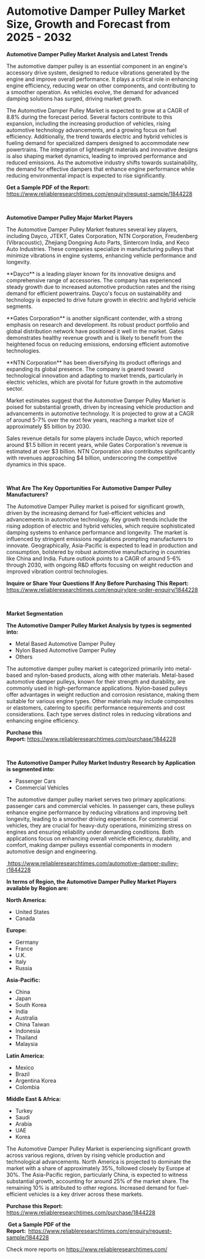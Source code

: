 <p><h1>Automotive Damper Pulley Market Size, Growth and Forecast from 2025 - 2032</h1></p><p><strong>Automotive Damper Pulley Market Analysis and Latest Trends</strong></p>
<p><p>The automotive damper pulley is an essential component in an engine's accessory drive system, designed to reduce vibrations generated by the engine and improve overall performance. It plays a critical role in enhancing engine efficiency, reducing wear on other components, and contributing to a smoother operation. As vehicles evolve, the demand for advanced damping solutions has surged, driving market growth.</p><p>The Automotive Damper Pulley Market is expected to grow at a CAGR of 8.8% during the forecast period. Several factors contribute to this expansion, including the increasing production of vehicles, rising automotive technology advancements, and a growing focus on fuel efficiency. Additionally, the trend towards electric and hybrid vehicles is fueling demand for specialized dampers designed to accommodate new powertrains. The integration of lightweight materials and innovative designs is also shaping market dynamics, leading to improved performance and reduced emissions. As the automotive industry shifts towards sustainability, the demand for effective dampers that enhance engine performance while reducing environmental impact is expected to rise significantly.</p></p>
<p><strong>Get a Sample PDF of the Report:&nbsp;</strong> <a href="https://www.reliableresearchtimes.com/enquiry/request-sample/1844228?utm_campaign=3585&utm_medium=2&utm_source=Github&utm_content=ia&utm_term=31032025&utm_id=automotive-damper-pulley">https://www.reliableresearchtimes.com/enquiry/request-sample/1844228</a></p>
<p>&nbsp;</p>
<p><strong>Automotive Damper Pulley Major Market Players</strong></p>
<p><p>The Automotive Damper Pulley Market features several key players, including Dayco, JTEKT, Gates Corporation, NTN Corporation, Freudenberg (Vibracoustic), Zhejiang Dongxing Auto Parts, Sintercom India, and Keco Auto Industries. These companies specialize in manufacturing pulleys that minimize vibrations in engine systems, enhancing vehicle performance and longevity.</p><p>**Dayco** is a leading player known for its innovative designs and comprehensive range of accessories. The company has experienced steady growth due to increased automotive production rates and the rising demand for efficient powertrains. Dayco's focus on sustainability and technology is expected to drive future growth in electric and hybrid vehicle segments.</p><p>**Gates Corporation** is another significant contender, with a strong emphasis on research and development. Its robust product portfolio and global distribution network have positioned it well in the market. Gates demonstrates healthy revenue growth and is likely to benefit from the heightened focus on reducing emissions, endorsing efficient automotive technologies.</p><p>**NTN Corporation** has been diversifying its product offerings and expanding its global presence. The company is geared toward technological innovation and adapting to market trends, particularly in electric vehicles, which are pivotal for future growth in the automotive sector.</p><p>Market estimates suggest that the Automotive Damper Pulley Market is poised for substantial growth, driven by increasing vehicle production and advancements in automotive technology. It is projected to grow at a CAGR of around 5-7% over the next few years, reaching a market size of approximately $5 billion by 2030.</p><p>Sales revenue details for some players include Dayco, which reported around $1.5 billion in recent years, while Gates Corporation's revenue is estimated at over $3 billion. NTN Corporation also contributes significantly with revenues approaching $4 billion, underscoring the competitive dynamics in this space.</p></p>
<p>&nbsp;</p>
<p><strong>What Are The Key Opportunities For Automotive Damper Pulley Manufacturers?</strong></p>
<p><p>The Automotive Damper Pulley market is poised for significant growth, driven by the increasing demand for fuel-efficient vehicles and advancements in automotive technology. Key growth trends include the rising adoption of electric and hybrid vehicles, which require sophisticated damping systems to enhance performance and longevity. The market is influenced by stringent emissions regulations prompting manufacturers to innovate. Geographically, Asia-Pacific is expected to lead in production and consumption, bolstered by robust automotive manufacturing in countries like China and India. Future outlook points to a CAGR of around 5-6% through 2030, with ongoing R&D efforts focusing on weight reduction and improved vibration control technologies.</p></p>
<p><strong>Inquire or Share Your Questions If Any Before Purchasing This Report:</strong> <a href="https://www.reliableresearchtimes.com/enquiry/pre-order-enquiry/1844228?utm_campaign=3585&utm_medium=2&utm_source=Github&utm_content=ia&utm_term=31032025&utm_id=automotive-damper-pulley">https://www.reliableresearchtimes.com/enquiry/pre-order-enquiry/1844228</a></p>
<p>&nbsp;</p>
<p><strong>Market Segmentation</strong></p>
<p><strong>The Automotive Damper Pulley Market Analysis by types is segmented into:</strong></p>
<p><ul><li>Metal Based Automotive Damper Pulley</li><li>Nylon Based Automotive Damper Pulley</li><li>Others</li></ul></p>
<p><p>The automotive damper pulley market is categorized primarily into metal-based and nylon-based products, along with other materials. Metal-based automotive damper pulleys, known for their strength and durability, are commonly used in high-performance applications. Nylon-based pulleys offer advantages in weight reduction and corrosion resistance, making them suitable for various engine types. Other materials may include composites or elastomers, catering to specific performance requirements and cost considerations. Each type serves distinct roles in reducing vibrations and enhancing engine efficiency.</p></p>
<p><strong>Purchase this Report:&nbsp;</strong><a href="https://www.reliableresearchtimes.com/purchase/1844228?utm_campaign=3585&utm_medium=2&utm_source=Github&utm_content=ia&utm_term=31032025&utm_id=automotive-damper-pulley">https://www.reliableresearchtimes.com/purchase/1844228</a></p>
<p>&nbsp;</p>
<p><strong>The Automotive Damper Pulley Market Industry Research by Application is segmented into:</strong></p>
<p><ul><li>Passenger Cars</li><li>Commercial Vehicles</li></ul></p>
<p><p>The automotive damper pulley market serves two primary applications: passenger cars and commercial vehicles. In passenger cars, these pulleys enhance engine performance by reducing vibrations and improving belt longevity, leading to a smoother driving experience. For commercial vehicles, they are crucial for heavy-duty operations, minimizing stress on engines and ensuring reliability under demanding conditions. Both applications focus on enhancing overall vehicle efficiency, durability, and comfort, making damper pulleys essential components in modern automotive design and engineering.</p></p>
<p><a href="https://www.reliableresearchtimes.com/automotive-damper-pulley-r1844228?utm_campaign=3585&utm_medium=2&utm_source=Github&utm_content=ia&utm_term=31032025&utm_id=automotive-damper-pulley">&nbsp;https://www.reliableresearchtimes.com/automotive-damper-pulley-r1844228</a></p>
<p><strong>In terms of Region, the Automotive Damper Pulley Market Players available by Region are:</strong></p>
<p>
    <p> <strong> North America: </strong>
        <ul>
            <li>United States</li>
            <li>Canada</li>
        </ul>
        </p> 
    <p> <strong> Europe: </strong>
        <ul>
            <li>Germany</li>
            <li>France</li>
            <li>U.K.</li>
            <li>Italy</li>
            <li>Russia</li>
        </ul>
        </p> 
    <p> <strong> Asia-Pacific: </strong>
        <ul>
            <li>China</li>
            <li>Japan</li>
            <li>South Korea</li>
            <li>India</li>
            <li>Australia</li>
            <li>China Taiwan</li>
            <li>Indonesia</li>
            <li>Thailand</li>
            <li>Malaysia</li>
        </ul>
        </p> 
    <p> <strong> Latin America: </strong>
        <ul>
            <li>Mexico</li>
            <li>Brazil</li>
            <li>Argentina Korea</li>
            <li>Colombia</li>
        </ul>
        </p> 
    <p> <strong> Middle East & Africa: </strong>
        <ul>
            <li>Turkey</li>
            <li>Saudi</li>
            <li>Arabia</li>
            <li>UAE</li>
            <li>Korea</li>
        </ul>
    </p>
    </p>
<p><p>The Automotive Damper Pulley Market is experiencing significant growth across various regions, driven by rising vehicle production and technological advancements. North America is projected to dominate the market with a share of approximately 35%, followed closely by Europe at 30%. The Asia-Pacific region, particularly China, is expected to witness substantial growth, accounting for around 25% of the market share. The remaining 10% is attributed to other regions. Increased demand for fuel-efficient vehicles is a key driver across these markets.</p></p>
<p><strong>Purchase this Report: </strong><a href="https://www.reliableresearchtimes.com/purchase/1844228?utm_campaign=3585&utm_medium=2&utm_source=Github&utm_content=ia&utm_term=31032025&utm_id=automotive-damper-pulley">https://www.reliableresearchtimes.com/purchase/1844228</a></p>
<p>&nbsp;<strong>Get a Sample PDF of the Report:&nbsp;&nbsp;</strong><a href="https://www.reliableresearchtimes.com/enquiry/request-sample/1844228?utm_campaign=3585&utm_medium=2&utm_source=Github&utm_content=ia&utm_term=31032025&utm_id=automotive-damper-pulley">https://www.reliableresearchtimes.com/enquiry/request-sample/1844228</a></p>
<p><strong></strong></p>
<p>Check more reports on <a href="https://www.reliableresearchtimes.com/?utm_campaign=3585&utm_medium=2&utm_source=Github&utm_content=ia&utm_term=31032025&utm_id=automotive-damper-pulley">https://www.reliableresearchtimes.com/</a></p>